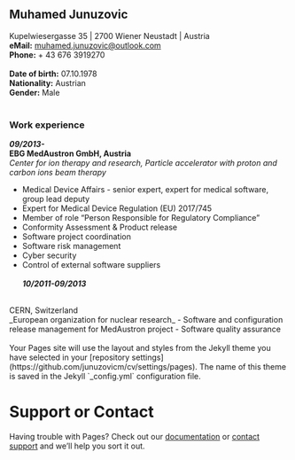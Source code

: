 ## Muhamed Junuzovic
Kupelwiesergasse 35 | 2700 Wiener Neustadt  | Austria
<br>
**eMail:** [muhamed.junuzovic@outlook.com](muhamed.junuzovic@outlook.com)
<br>
**Phone:** + 43 676 3919270
<br><br>
**Date of birth:** 07.10.1978 
<br>
**Nationality:** Austrian
<br>
**Gender:** Male
<br>
<br>
### Work experience
**_09/2013-_**
<br>
**EBG MedAustron GmbH, Austria** 
<br>
_Center for ion therapy and research, Particle accelerator with proton and carbon ions beam therapy_
- Medical Device Affairs - senior expert, expert for medical software, group lead deputy
- Expert for Medical Device Regulation (EU) 2017/745
- Member of role “Person Responsible for Regulatory Compliance”
- Conformity Assessment & Product release
- Software project coordination
- Software risk management
- Cyber security 
- Control of external software suppliers
<br><br>
**_10/2011-09/2013_**
<br>
CERN, Switzerland 
<br>
_European organization for nuclear research_ 
- Software and configuration release management for MedAustron project
- Software quality assurance
<br><br>
Your Pages site will use the layout and styles from the Jekyll theme you have selected in your [repository settings](https://github.com/junuzovicm/cv/settings/pages). The name of this theme is saved in the Jekyll `_config.yml` configuration file.

# Support or Contact

Having trouble with Pages? Check out our [documentation](https://docs.github.com/categories/github-pages-basics/) or [contact support](https://support.github.com/contact) and we’ll help you sort it out.
